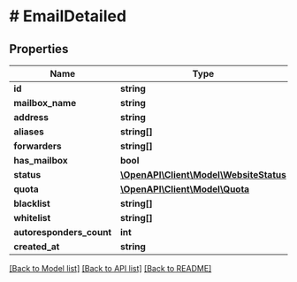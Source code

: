 # # EmailDetailed

## Properties

Name | Type | Description | Notes
------------ | ------------- | ------------- | -------------
**id** | **string** |  |
**mailbox_name** | **string** |  | [optional]
**address** | **string** |  |
**aliases** | **string[]** |  |
**forwarders** | **string[]** |  | [optional]
**has_mailbox** | **bool** |  | [optional]
**status** | [**\OpenAPI\Client\Model\WebsiteStatus**](WebsiteStatus.md) |  |
**quota** | [**\OpenAPI\Client\Model\Quota**](Quota.md) |  | [optional]
**blacklist** | **string[]** |  |
**whitelist** | **string[]** |  |
**autoresponders_count** | **int** |  |
**created_at** | **string** |  |

[[Back to Model list]](../../README.md#models) [[Back to API list]](../../README.md#endpoints) [[Back to README]](../../README.md)

